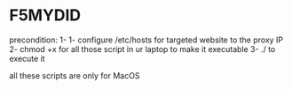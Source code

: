 # F5MYDID
precondition:
1- 1- configure /etc/hosts for targeted website to the proxy IP
2- chmod +x <file> for all those script in ur laptop to make it executable
3- ./<file> to execute it
  
  all these scripts are only for MacOS
